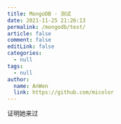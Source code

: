 ```yaml
---
title: MongoDB - 测试
date: 2021-11-25 21:26:13
permalink: /mongodb/test/
article: false
comment: false
editLink: false
categories: 
  - null
tags: 
  - null
author: 
  name: AnWen
  link: https://github.com/micolor
---
```


证明她来过